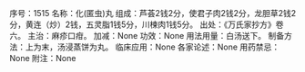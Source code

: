 序号：1515
名称：化(匿虫)丸
组成：芦荟2钱2分，使君子肉2钱2分，龙胆草2钱2分，黄连（炒）2钱，五灵脂1钱5分，川楝肉1钱5分。
出处：《万氏家抄方》卷六。
主治：麻疹口疳。
加减：None
功效：None
用法用量：白汤送下。
制备方法：上为末，汤浸蒸饼为丸。
临床应用：None
各家论述：None
用药禁忌：None
附注：None

